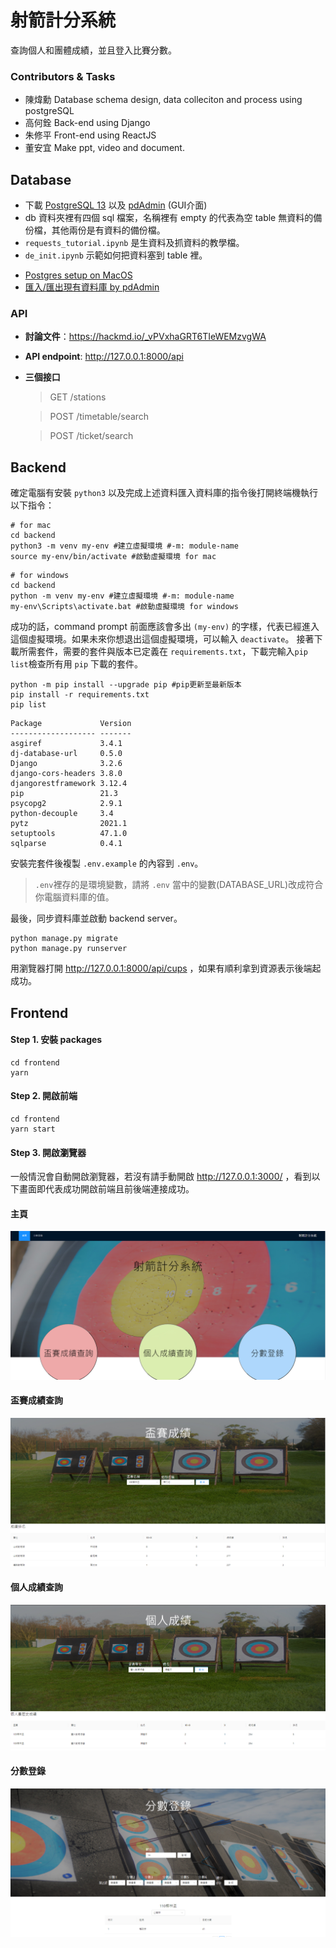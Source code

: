 # 射箭計分系統
查詢個人和團體成績，並且登入比賽分數。

### Contributors & Tasks
- 陳煒勳 Database schema design, data colleciton and process using postgreSQL 
- 高何銓 Back-end using Django
- 朱修平 Front-end using ReactJS
- 董安宜 Make ppt, video and document.
## Database

- 下載 [PostgreSQL 13](https://www.postgresql.org/download/) 以及 [pdAdmin](https://www.pgadmin.org/) (GUI介面)
- db 資料夾裡有四個 sql 檔案，名稱裡有 empty 的代表為空 table 無資料的備份檔，其他兩份是有資料的備份檔。
- `requests_tutorial.ipynb` 是生資料及抓資料的教學檔。
- `de_init.ipynb` 示範如何把資料塞到 table 裡。

* [Postgres setup on MacOS](https://www.youtube.com/watch?v=EZAa0LSxPPU)
* [匯入/匯出現有資料庫 by pdAdmin](https://www.youtube.com/watch?v=C30q5i1e9KE)


### API
- **討論文件**：https://hackmd.io/_vPVxhaGRT6TIeWEMzvgWA
- **API endpoint**: http://127.0.0.1:8000/api
- **三個接口**
    >GET /stations

    >POST /timetable/search

    >POST /ticket/search

## Backend

確定電腦有安裝 `python3` 以及完成上述資料匯入資料庫的指令後打開終端機執行以下指令：

```shell
# for mac
cd backend
python3 -m venv my-env #建立虛擬環境 #-m: module-name
source my-env/bin/activate #啟動虛擬環境 for mac
```

```shell
# for windows
cd backend
python -m venv my-env #建立虛擬環境 #-m: module-name
my-env\Scripts\activate.bat #啟動虛擬環境 for windows
```

成功的話，command prompt 前面應該會多出 `(my-env)` 的字樣，代表已經進入這個虛擬環境。如果未來你想退出這個虛擬環境，可以輸入 `deactivate`。
接著下載所需套件，需要的套件與版本已定義在 `requirements.txt`，下載完輸入`pip list`檢查所有用 `pip` 下載的套件。

```shell
python -m pip install --upgrade pip #pip更新至最新版本
pip install -r requirements.txt
pip list
```
```
Package             Version
------------------- -------
asgiref             3.4.1
dj-database-url     0.5.0
Django              3.2.6
django-cors-headers 3.8.0
djangorestframework 3.12.4
pip                 21.3
psycopg2            2.9.1
python-decouple     3.4
pytz                2021.1
setuptools          47.1.0
sqlparse            0.4.1
```

安裝完套件後複製 `.env.example` 的內容到 `.env`。

>`.env`裡存的是環境變數，請將 `.env` 當中的變數(DATABASE_URL)改成符合你電腦資料庫的值。


最後，同步資料庫並啟動 backend server。

```shell
python manage.py migrate
python manage.py runserver
```

用瀏覽器打開  http://127.0.0.1:8000/api/cups ，如果有順利拿到資源表示後端起成功。

## Frontend

#### Step 1. 安裝 packages
```shell
cd frontend
yarn
```

#### Step 2. 開啟前端
```shell
cd frontend
yarn start
```
#### Step 3. 開啟瀏覽器 
一般情況會自動開啟瀏覽器，若沒有請手動開啟 http://127.0.0.1:3000/ ，看到以下畫面即代表成功開啟前端且前後端連接成功。

#### 主頁
![截圖 2021-11-20 下午5 22 03](./img/HomePage.png)
#### 盃賽成績查詢
![截圖 2021-11-20 下午5 22 03](./img/GroupSearch.png)
#### 個人成績查詢
![截圖 2021-11-20 下午5 22 03](./img/PersonSearch.png)
#### 分數登錄
![截圖 2021-11-20 下午5 22 03](./img/ScoreRegister.png)


